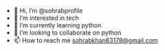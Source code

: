 - 👋 Hi, I’m @sohrabprofile
- 👀 I’m interested in tech
- 🌱 I’m currently learning python
- 💞️ I’m looking to collaborate on python
- 📫 How to reach me sohrabkhan63178@gmail.com

<!---
sohrabprofile/sohrabprofile is a ✨ special ✨ repository because its `README.md` (this file) appears on your GitHub profile.
You can click the Preview link to take a look at your changes.
--->

